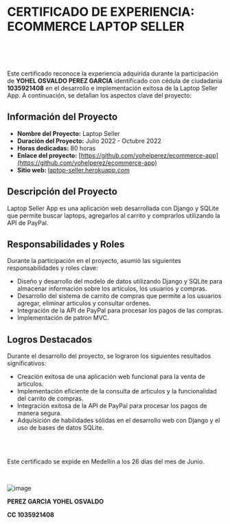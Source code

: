 # CERTIFICADO DE EXPERIENCIA: ECOMMERCE LAPTOP SELLER

<br>
<br>
<br>

Este certificado reconoce la experiencia adquirida durante la participación de **YOHEL OSVALDO PEREZ GARCIA** identificado con cédula de ciudadanía **1035921408** en el desarrollo e implementación exitosa de la Laptop Seller App. A continuación, se detallan los aspectos clave del proyecto:

## Información del Proyecto

- **Nombre del Proyecto:** Laptop Seller
- **Duración del Proyecto:** Julio 2022 - Octubre 2022 
- **Horas dedicadas:** 80 horas
- **Enlace del proyecto:** [https://github.com/yohelperez/ecommerce-app](https://github.com/yohelperez/ecommerce-app)
- **Sitio web:** [laptop-seller.herokuapp.com](laptop-seller.herokuapp.com)

## Descripción del Proyecto

Laptop Seller App es una aplicación web desarrollada con Django y SQLite que permite buscar laptops, agregarlos al carrito y comprarlos utilizando la API de PayPal.

## Responsabilidades y Roles

Durante la participación en el proyecto, asumió las siguientes responsabilidades y roles clave:

- Diseño y desarrollo del modelo de datos utilizando Django y SQLite para almacenar información sobre los articulos, los usuarios y compras.
- Desarrollo del sistema de carrito de compras que permite a los usuarios agregar, eliminar articulos y consultar ordenes.
- Integración de la API de PayPal para procesar los pagos de las compras.
- Implementación de patron MVC.

## Logros Destacados

Durante el desarrollo del proyecto, se lograron los siguientes resultados significativos:

- Creación exitosa de una aplicación web funcional para la venta de articulos.
- Implementación eficiente de la consulta de articulos y la funcionalidad del carrito de compras.
- Integración exitosa de la API de PayPal para procesar los pagos de manera segura.
- Adquisición de habilidades sólidas en el desarrollo web con Django y el uso de bases de datos SQLite.

<br>
<br>

Este certificado se expide en Medellín a los 26 días del mes de Junio.

<br>

![image](https://github.com/yohelperez/barber-appointment-manager-app/assets/55060788/759ace9f-311a-481b-aaa1-18b83e7a82c0)

**PEREZ GARCIA YOHEL OSVALDO**

**CC 1035921408**
